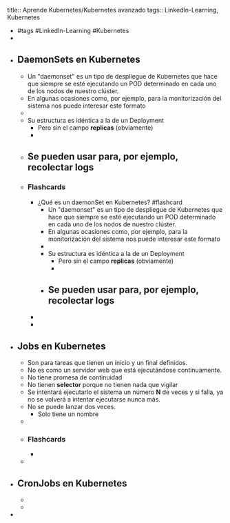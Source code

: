 title:: Aprende Kubernetes/Kubernetes avanzado
tags:: LinkedIn-Learning, Kubernetes

- #tags #LinkedIn-Learning #Kubernetes
-
- ## DaemonSets en Kubernetes
	- Un "daemonset" es un tipo de despliegue de Kubernetes que hace que siempre se esté ejecutando un POD determinado en cada uno de los nodos de nuestro clúster.
	- En algunas ocasiones como, por ejemplo, para la monitorización del sistema nos puede interesar este formato
	-
	- Su estructura es idéntica a la de un Deployment
		- Pero sin el campo **replicas** (obviamente)
		-
	- Se pueden usar para, por ejemplo, recolectar logs
		-
	- ### Flashcards
		- ¿Qué es un daemonSet en Kubernetes? #flashcard
			- Un "daemonset" es un tipo de despliegue de Kubernetes que hace que siempre se esté ejecutando un POD determinado en cada uno de los nodos de nuestro clúster.
			- En algunas ocasiones como, por ejemplo, para la monitorización del sistema nos puede interesar este formato
			-
			- Su estructura es idéntica a la de un Deployment
				- Pero sin el campo **replicas** (obviamente)
				-
			- Se pueden usar para, por ejemplo, recolectar logs
				-
		-
		-
- ## Jobs en Kubernetes
	- Son para tareas que tienen un inicio y un final definidos.
	- No es como un servidor web que está ejecutándose continuamente.
	- No tiene promesa de continuidad
	- No tienen **selector** porque no tienen nada que vigilar
	- Se intentará ejecutarlo el sistema un número **N** de veces y si falla, ya no se volverá a intentar ejecutarse nunca más.
	- No se puede lanzar dos veces.
		- Solo tiene un nombre
	-
	- ### Flashcards
		-
	-
- ## CronJobs en Kubernetes
	-
	-
-